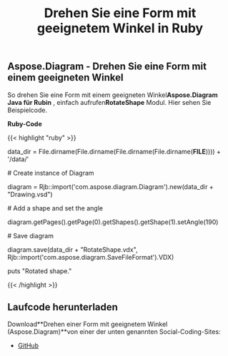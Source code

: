 ﻿---
title: Drehen Sie eine Form mit geeignetem Winkel in Ruby
type: docs
weight: 80
url: /de/java/rotate-a-shape-with-suitable-angle-in-ruby/
---
## **Aspose.Diagram - Drehen Sie eine Form mit einem geeigneten Winkel**
 So drehen Sie eine Form mit einem geeigneten Winkel**Aspose.Diagram Java für Rubin** , einfach aufrufen**RotateShape** Modul. Hier sehen Sie Beispielcode.

**Ruby-Code**

{{< highlight "ruby" >}}

 data_dir = File.dirname(File.dirname(File.dirname(File.dirname(__FILE__)))) + '/data/'

\# Create instance of Diagram

diagram = Rjb::import('com.aspose.diagram.Diagram').new(data_dir + "Drawing.vsd")

\# Add a shape and set the angle

diagram.getPages().getPage(0).getShapes().getShape(1).setAngle(190)

\# Save diagram

diagram.save(data_dir + "RotateShape.vdx", Rjb::import('com.aspose.diagram.SaveFileFormat').VDX)

puts "Rotated shape."

{{< /highlight >}}
## **Laufcode herunterladen**
 Download**Drehen einer Form mit geeignetem Winkel (Aspose.Diagram)**von einer der unten genannten Social-Coding-Sites:

- [GitHub](https://github.com/asposediagram/Aspose.Diagram-for-Java/blob/master/Plugins/Aspose_Diagram_Java_for_Ruby/lib/asposediagramjava/Shapes/rotateshape.rb)
